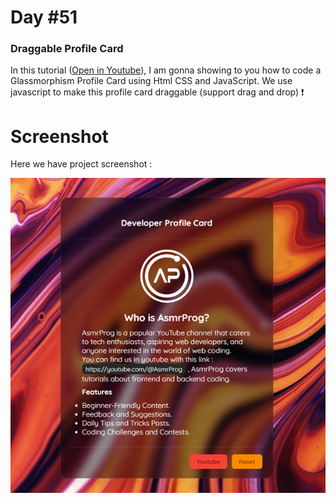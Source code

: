 # Day #51

### Draggable Profile Card
In this tutorial ([Open in Youtube](https://youtu.be/HWrKyboQNn4)), I am gonna showing to you how to code a Glassmorphism Profile Card using Html CSS and JavaScript. We use javascript to make this profile card draggable (support drag and drop) ❗️

# Screenshot
Here we have project screenshot :

![screenshot](screenshot.jpg)

